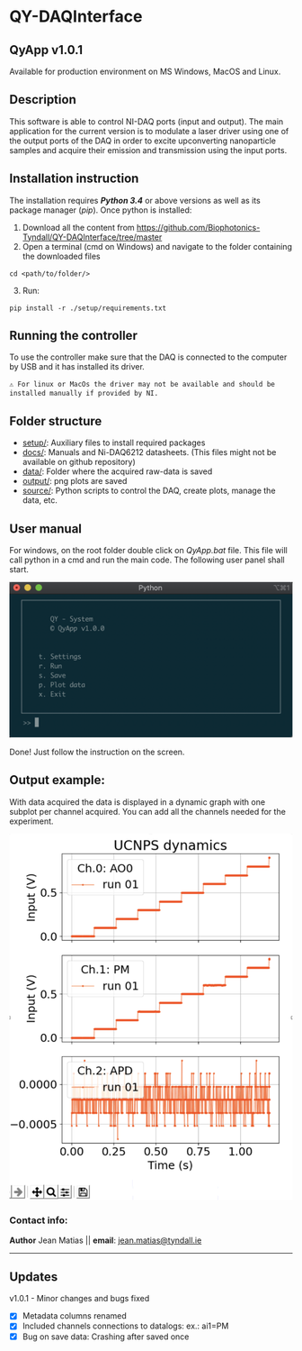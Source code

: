 # QY-DAQInterface
## QyApp v1.0.1

Available for production environment on MS Windows, MacOS and Linux.

## Description
This software is able to control NI-DAQ ports (input and output). 
The main application for the current version is to modulate a laser driver using one of the output ports of the DAQ in order to excite upconverting nanoparticle samples and acquire their emission and transmission using the input ports.
 
## Installation instruction

The installation requires **_Python 3.4_** or above versions as well as its package manager (_pip_). Once python is installed:

1. Download all the content from https://github.com/Biophotonics-Tyndall/QY-DAQInterface/tree/master
2. Open a terminal (cmd on Windows) and navigate to the folder containing the downloaded files
```
cd <path/to/folder/>
```
3. Run:
```
pip install -r ./setup/requirements.txt
```

## Running the controller

To use the controller make sure that the DAQ is connected to the computer by USB and it has installed its driver.

    ⚠️ For linux or MacOs the driver may not be available and should be installed manually if provided by NI.

## Folder structure

+ [setup/](./setup/): Auxiliary files to install required packages
+ [docs/](./docs/): Manuals and Ni-DAQ6212 datasheets. (This files might not be available on github repository)
+ [data/](./data/): Folder where the acquired raw-data is saved
+ [output/](./output/): png plots are saved
+ [source/](./source/): Python scripts to control the DAQ, create plots, manage the data, etc.

 
## User manual

For windows, on the root folder double click on _QyApp.bat_ file. This file will call python in a cmd and run the main code. The following user panel shall start. 

![User Panel](docs/.user_panel.png "User Panel")

Done! Just follow the instruction on the screen.

## Output example:

With data acquired the data is displayed in a dynamic graph with one subplot per channel acquired. You can add all the channels needed for the experiment. 

![First test](./output/plots/.output_temp.png "output data example")

### Contact info:

**Author** Jean Matias || **email**: jean.matias@tyndall.ie 

---

## Updates

v1.0.1 - Minor changes and bugs fixed
- [x] Metadata columns renamed
- [x] Included channels connections to datalogs: ex.: ai1=PM
- [x] Bug on save data: Crashing after saved once